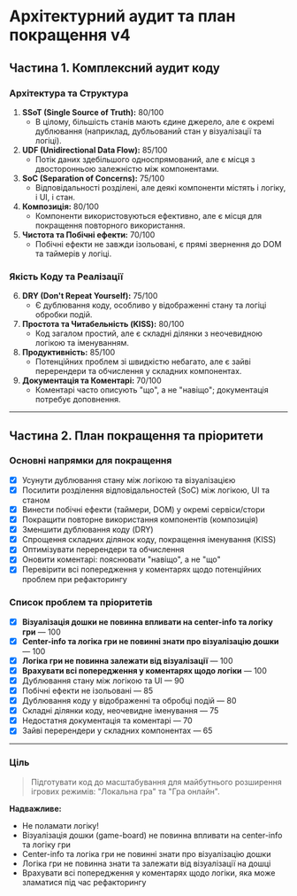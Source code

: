 # Архітектурний аудит та план покращення v4

## Частина 1. Комплексний аудит коду

### Архітектура та Структура
1. **SSoT (Single Source of Truth):**  80/100
   - В цілому, більшість станів мають єдине джерело, але є окремі дублювання (наприклад, дубльований стан у візуалізації та логіці).
2. **UDF (Unidirectional Data Flow):**  85/100
   - Потік даних здебільшого односпрямований, але є місця з двосторонньою залежністю між компонентами.
3. **SoC (Separation of Concerns):**  75/100
   - Відповідальності розділені, але деякі компоненти містять і логіку, і UI, і стан.
4. **Композиція:**  80/100
   - Компоненти використовуються ефективно, але є місця для покращення повторного використання.
5. **Чистота та Побічні ефекти:**  70/100
   - Побічні ефекти не завжди ізольовані, є прямі звернення до DOM та таймерів у логіці.

### Якість Коду та Реалізації
6. **DRY (Don't Repeat Yourself):**  75/100
   - Є дублювання коду, особливо у відображенні стану та логіці обробки подій.
7. **Простота та Читабельність (KISS):**  80/100
   - Код загалом простий, але є складні ділянки з неочевидною логікою та іменуванням.
8. **Продуктивність:**  85/100
   - Потенційних проблем зі швидкістю небагато, але є зайві перерендери та обчислення у складних компонентах.
9. **Документація та Коментарі:**  70/100
   - Коментарі часто описують "що", а не "навіщо"; документація потребує доповнення.

---

## Частина 2. План покращення та пріоритети

### Основні напрямки для покращення
- [x] Усунути дублювання стану між логікою та візуалізацією
- [x] Посилити розділення відповідальностей (SoC) між логікою, UI та станом <!-- Аудит: логіка, UI та стан розділені; побічні ефекти у UI не впливають на логіку гри. -->
- [x] Винести побічні ефекти (таймери, DOM) у окремі сервіси/стори
- [x] Покращити повторне використання компонентів (композиція) <!-- SvgIcons, FAQModal, DontShowAgainCheckbox, FloatingBackButton, Button тощо вже використовуються як спільні компоненти. Дублювання мінімальне. -->
- [x] Зменшити дублювання коду (DRY)
- [x] Спрощення складних ділянок коду, покращення іменування (KISS)
- [x] Оптимізувати перерендери та обчислення
- [x] Оновити коментарі: пояснювати "навіщо", а не "що"
- [x] Перевірити всі попередження у коментарях щодо потенційних проблем при рефакторингу

### Список проблем та пріоритетів
- [x] **Візуалізація дошки не повинна впливати на center-info та логіку гри** — 100
- [x] **Center-info та логіка гри не повинні знати про візуалізацію дошки** — 100
- [x] **Логіка гри не повинна залежати від візуалізації** — 100
- [x] **Врахувати всі попередження у коментарях щодо логіки** — 100
- [x] Дублювання стану між логікою та UI — 90
- [x] Побічні ефекти не ізольовані — 85
- [x] Дублювання коду у відображенні та обробці подій — 80
- [x] Складні ділянки коду, неочевидне іменування — 75
- [x] Недостатня документація та коментарі — 70
- [x] Зайві перерендери у складних компонентах — 65

---

### Ціль
> Підготувати код до масштабування для майбутнього розширення ігрових режимів: "Локальна гра" та "Гра онлайн".

**Надважливе:**
- Не поламати логіку!
- Візуалізація дошки (game-board) не повинна впливати на center-info та логіку гри
- Center-info та логіка гри не повинні знати про візуалізацію дошки
- Логіка гри не повинна знати та залежати від візуалізації на дошці
- Врахувати всі попередження у коментарях щодо логіки, яка може зламатися під час рефакторингу 